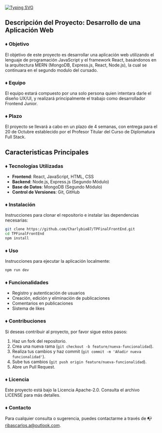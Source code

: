 [![Typing SVG](https://readme-typing-svg.demolab.com?font=Fira+Code&weight=700&size=30&pause=1000&random=false&width=435&lines=TP+Final+FrontEnd)](https://git.io/typing-svg)


## Descripción del Proyecto: Desarrollo de una Aplicación Web 


### ♦ Objetivo

El objetivo de este proyecto es desarrollar una aplicación web utilizando el lenguaje de programación JavaScript y el framework React, basándonos en la arquitectura MERN (MongoDB, Express.js, React, Node.js), la cual se continuara en el segundo modulo del cursado. 

### ♦ Equipo

El equipo estará compuesto por una solo persona quien intentara darle el diseño UX/UI, y realizará principalmente el trabajo como desarrollador Frontend Junior. 

### ♦ Plazo

El proyecto se llevará a cabo en un plazo de 4 semanas, con entrega para el 20 de Octubre establecido por el Profesor Titular del Curso de Diplomatura Full Stack.



## Caracteristicas Principales


### ♦ Tecnologías Utilizadas

- **Frontend**: React, JavaScript, HTML, CSS
- **Backend**: Node.js, Express.js (Segundo Módulo)
- **Base de Datos**: MongoDB (Segundo Módulo)
- **Control de Versiones**: Git, GitHub

### ♦ Instalación

Instrucciones para clonar el repositorio e instalar las dependencias necesarias:

```bash
git clone https://github.com/Charlybio87/TPFinalFrontEnd.git
cd TPFinalFrontEnd
npm install
```

### ♦ Uso

Instrucciones para ejecutar la aplicación localmente:

```bash
npm run dev
```

### ♦ Funcionalidades

- Registro y autenticación de usuarios
- Creación, edición y eliminación de publicaciones
- Comentarios en publicaciones
- Sistema de likes

### ♦ Contribuciones

Si deseas contribuir al proyecto, por favor sigue estos pasos:

1. Haz un fork del repositorio.
2. Crea una nueva rama (`git checkout -b feature/nueva-funcionalidad`).
3. Realiza tus cambios y haz commit (`git commit -m 'Añadir nueva funcionalidad'`).
4. Sube tus cambios (`git push origin feature/nueva-funcionalidad`).
5. Abre un Pull Request.

### ♦ Licencia

Este proyecto está bajo la Licencia Apache-2.0. Consulta el archivo LICENSE para más detalles.

### ♦ Contacto

Para cualquier consulta o sugerencia, puedes contactarme a través de 📭 ribascarlos.a@outlook.com.
